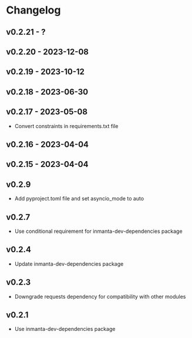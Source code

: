 # Changelog

## v0.2.21 - ?


## v0.2.20 - 2023-12-08


## v0.2.19 - 2023-10-12


## v0.2.18 - 2023-06-30


## v0.2.17 - 2023-05-08

- Convert constraints in requirements.txt file

## v0.2.16 - 2023-04-04


## v0.2.15 - 2023-04-04


## v0.2.9
- Add pyproject.toml file and set asyncio_mode to auto 

## v0.2.7
- Use conditional requirement for inmanta-dev-dependencies package

## v0.2.4
- Update inmanta-dev-dependencies package

## v0.2.3
- Downgrade requests dependency for compatibility with other modules

## v0.2.1
- Use inmanta-dev-dependencies package
